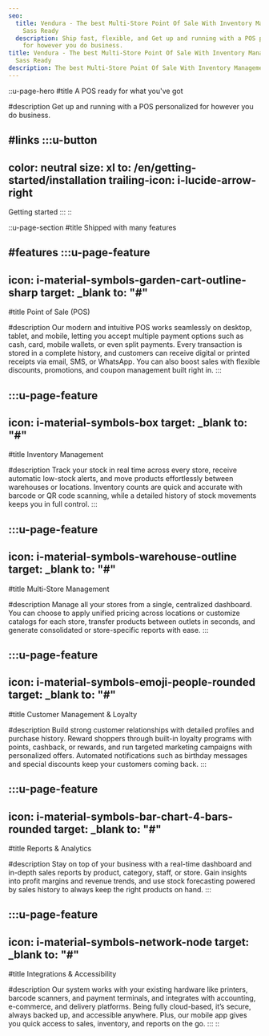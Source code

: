 ```yaml
---
seo:
  title: Vendura - The best Multi-Store Point Of Sale With Inventory Management &
    Sass Ready
  description: Ship fast, flexible, and Get up and running with a POS personalized
    for however you do business.
title: Vendura - The best Multi-Store Point Of Sale With Inventory Management &
  Sass Ready
description: The best Multi-Store Point Of Sale With Inventory Management & Sass Ready
---
```


::u-page-hero
#title
A POS ready for what you've got

#description
Get up and running with a POS personalized for however you do business.

#links
  :::u-button
  ---
  color: neutral
  size: xl
  to: /en/getting-started/installation
  trailing-icon: i-lucide-arrow-right
  ---
  Getting started
  :::
::

::u-page-section
#title
Shipped with many features

#features
  :::u-page-feature
  ---
  icon: i-material-symbols-garden-cart-outline-sharp
  target: _blank
  to: "#"
  ---
  #title
  Point of Sale (POS)
  
  #description
  Our modern and intuitive POS works seamlessly on desktop, tablet, and mobile, letting you accept multiple payment options such as cash, card, mobile wallets, or even split payments. Every transaction is stored in a complete history, and customers can receive digital or printed receipts via email, SMS, or WhatsApp. You can also boost sales with flexible discounts, promotions, and coupon management built right in.
  :::

  :::u-page-feature
  ---
  icon: i-material-symbols-box
  target: _blank
  to: "#"
  ---
  #title
  Inventory Management
  
  #description
  Track your stock in real time across every store, receive automatic low-stock alerts, and move products effortlessly between warehouses or locations. Inventory counts are quick and accurate with barcode or QR code scanning, while a detailed history of stock movements keeps you in full control.
  :::

  :::u-page-feature
  ---
  icon: i-material-symbols-warehouse-outline
  target: _blank
  to: "#"
  ---
  #title
  Multi-Store Management
  
  #description
  Manage all your stores from a single, centralized dashboard. You can choose to apply unified pricing across locations or customize catalogs for each store, transfer products between outlets in seconds, and generate consolidated or store-specific reports with ease.
  :::

  :::u-page-feature
  ---
  icon: i-material-symbols-emoji-people-rounded
  target: _blank
  to: "#"
  ---
  #title
  Customer Management & Loyalty
  
  #description
  Build strong customer relationships with detailed profiles and purchase history. Reward shoppers through built-in loyalty programs with points, cashback, or rewards, and run targeted marketing campaigns with personalized offers. Automated notifications such as birthday messages and special discounts keep your customers coming back.
  :::

  :::u-page-feature
  ---
  icon: i-material-symbols-bar-chart-4-bars-rounded
  target: _blank
  to: "#"
  ---
  #title
  Reports & Analytics
  
  #description
  Stay on top of your business with a real-time dashboard and in-depth sales reports by product, category, staff, or store. Gain insights into profit margins and revenue trends, and use stock forecasting powered by sales history to always keep the right products on hand.
  :::

  :::u-page-feature
  ---
  icon: i-material-symbols-network-node
  target: _blank
  to: "#"
  ---
  #title
  Integrations & Accessibility
  
  #description
  Our system works with your existing hardware like printers, barcode scanners, and payment terminals, and integrates with accounting, e-commerce, and delivery platforms. Being fully cloud-based, it’s secure, always backed up, and accessible anywhere. Plus, our mobile app gives you quick access to sales, inventory, and reports on the go.
  :::
::
